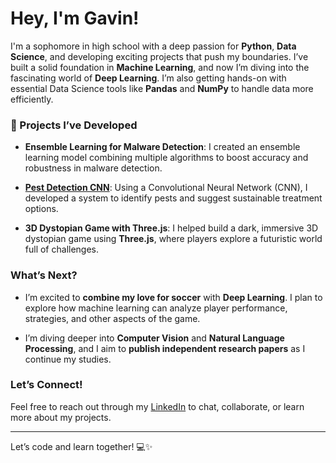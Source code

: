 # Hey, I'm Gavin! 

I'm a sophomore in high school with a deep passion for **Python**, **Data Science**, and developing exciting projects that push my boundaries. I’ve built a solid foundation in **Machine Learning**, and now I’m diving into the fascinating world of **Deep Learning**. I’m also getting hands-on with essential Data Science tools like **Pandas** and **NumPy** to handle data more efficiently.

### 🚀 Projects I’ve Developed

- **Ensemble Learning for Malware Detection**: I created an ensemble learning model combining multiple algorithms to boost accuracy and robustness in malware detection.
  
- [**Pest Detection CNN**](https://github.com/GoosieGav/PestHub): Using a Convolutional Neural Network (CNN), I developed a system to identify pests and suggest sustainable treatment options.

- **3D Dystopian Game with Three.js**: I helped build a dark, immersive 3D dystopian game using **Three.js**, where players explore a futuristic world full of challenges.

### What’s Next?

- I’m excited to **combine my love for soccer** with **Deep Learning**. I plan to explore how machine learning can analyze player performance, strategies, and other aspects of the game.
  
- I’m diving deeper into **Computer Vision** and **Natural Language Processing**, and I aim to **publish independent research papers** as I continue my studies.

### Let’s Connect! 

Feel free to reach out through my [LinkedIn](https://www.linkedin.com/in/goosiegav/) to chat, collaborate, or learn more about my projects.

---

Let’s code and learn together! 💻✨
